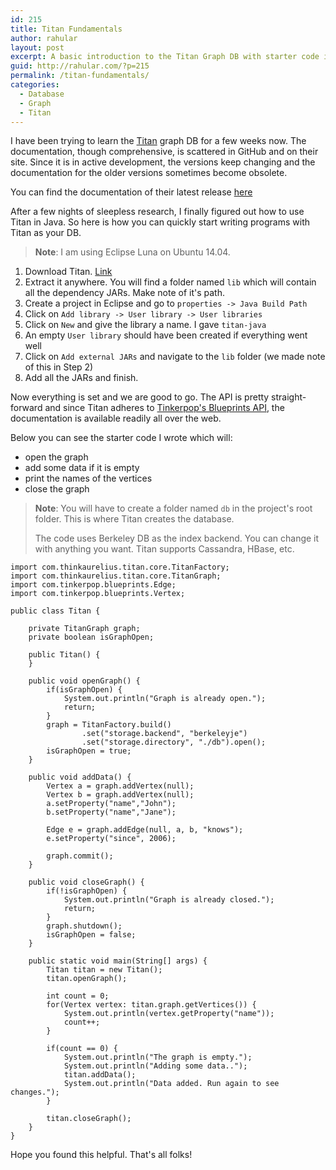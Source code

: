 ```yaml
---
id: 215
title: Titan Fundamentals
author: rahular
layout: post
excerpt: A basic introduction to the Titan Graph DB with starter code in Java. This post is more of a aggregation of useful pointers I found scattered in the web.
guid: http://rahular.com/?p=215
permalink: /titan-fundamentals/
categories:
  - Database
  - Graph
  - Titan
---
```

I have been trying to learn the [Titan](https://github.com/thinkaurelius/titan/) graph DB for a few weeks now. The documentation, though comprehensive, is scattered in GitHub and on their site. Since it is in active development, the versions keep changing and the documentation for the older versions sometimes become obsolete.

You can find the documentation of their latest release [here](http://s3.thinkaurelius.com/docs/titan/0.9.0-M2/)

After a few nights of sleepless research, I finally figured out how to use Titan in Java. So here is how you can quickly start writing programs with Titan as your DB.

> **Note**: I am using Eclipse Luna on Ubuntu 14.04.

 1. Download Titan. [Link](https://github.com/thinkaurelius/titan/wiki/Downloads)
 2. Extract it anywhere. You will find a folder named `lib` which will contain all the dependency JARs. Make note of it's path.
 3. Create a project in Eclipse and go to `properties -> Java Build Path`
 4. Click on `Add library -> User library -> User libraries`
 5. Click on `New` and give the library a name. I gave `titan-java`
 6. An empty `User library` should have been created if everything went well
 7. Click on `Add external JARs` and navigate to the `lib` folder (we made note of this in Step 2)
 8.  Add all the JARs and finish.

Now everything is set and we are good to go. The API is pretty straight-forward and since Titan adheres to [Tinkerpop's Blueprints API](https://github.com/tinkerpop/blueprints/wiki), the documentation is available readily all over the web.

Below you can see the starter code I wrote which will:

 - open the graph
 - add some data if it is empty
 - print the names of the vertices
 - close the graph

> **Note**: You will have to create a folder named `db` in the project's root folder. This is where Titan creates the database.
> 
> The code uses Berkeley DB as the index backend. You can change it with anything you want. Titan supports Cassandra, HBase, etc.

```
import com.thinkaurelius.titan.core.TitanFactory;
import com.thinkaurelius.titan.core.TitanGraph;
import com.tinkerpop.blueprints.Edge;
import com.tinkerpop.blueprints.Vertex;

public class Titan {

	private TitanGraph graph;
	private boolean isGraphOpen;
	
	public Titan() {
	}

	public void openGraph() {
		if(isGraphOpen) {
			System.out.println("Graph is already open.");
			return;
		}
		graph = TitanFactory.build()
				.set("storage.backend", "berkeleyje")
				.set("storage.directory", "./db").open();
		isGraphOpen = true;
	}
	
	public void addData() {
		Vertex a = graph.addVertex(null);
		Vertex b = graph.addVertex(null);
		a.setProperty("name","John");
		b.setProperty("name","Jane");
		
		Edge e = graph.addEdge(null, a, b, "knows");
		e.setProperty("since", 2006);
		
		graph.commit();
	}
	
	public void closeGraph() {
		if(!isGraphOpen) {
			System.out.println("Graph is already closed.");
			return;
		}
		graph.shutdown();
		isGraphOpen = false;
	}

	public static void main(String[] args) {
		Titan titan = new Titan();
		titan.openGraph();
		
		int count = 0;
		for(Vertex vertex: titan.graph.getVertices()) {
			System.out.println(vertex.getProperty("name"));
			count++;
		}
		
		if(count == 0) {
			System.out.println("The graph is empty.");
			System.out.println("Adding some data..");
			titan.addData();
			System.out.println("Data added. Run again to see changes.");
		}
		
		titan.closeGraph();
	}
}
```
Hope you found this helpful. That's all folks!
